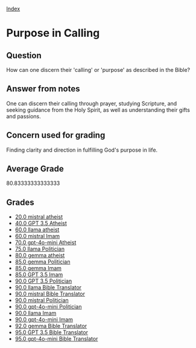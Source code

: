 
[Index](../../index.md)
# Purpose in Calling
## Question
How can one discern their 'calling' or 'purpose' as described in the Bible?

## Answer from notes
One can discern their calling through prayer, studying Scripture, and seeking guidance from the Holy Spirit, as well as understanding their gifts and passions.

## Concern used for grading
Finding clarity and direction in fulfilling God's purpose in life.

## Average Grade
80.83333333333333

## Grades
 * [20.0 mistral atheist](../answers/mistral_atheist/Purpose_in_Calling.md)
 * [40.0 GPT 3.5 Atheist](../answers/GPT_3.5_Atheist/Purpose_in_Calling.md)
 * [60.0 llama atheist](../answers/llama_atheist/Purpose_in_Calling.md)
 * [60.0 mistral Imam](../answers/mistral_Imam/Purpose_in_Calling.md)
 * [70.0 gpt-4o-mini Atheist](../answers/gpt-4o-mini_Atheist/Purpose_in_Calling.md)
 * [75.0 llama Politician](../answers/llama_Politician/Purpose_in_Calling.md)
 * [80.0 gemma atheist](../answers/gemma_atheist/Purpose_in_Calling.md)
 * [85.0 gemma Politician](../answers/gemma_Politician/Purpose_in_Calling.md)
 * [85.0 gemma Imam](../answers/gemma_Imam/Purpose_in_Calling.md)
 * [85.0 GPT 3.5 Imam](../answers/GPT_3.5_Imam/Purpose_in_Calling.md)
 * [90.0 GPT 3.5 Politician](../answers/GPT_3.5_Politician/Purpose_in_Calling.md)
 * [90.0 llama Bible Translator](../answers/llama_Bible_Translator/Purpose_in_Calling.md)
 * [90.0 mistral Bible Translator](../answers/mistral_Bible_Translator/Purpose_in_Calling.md)
 * [90.0 mistral Politician](../answers/mistral_Politician/Purpose_in_Calling.md)
 * [90.0 gpt-4o-mini Politician](../answers/gpt-4o-mini_Politician/Purpose_in_Calling.md)
 * [90.0 llama Imam](../answers/llama_Imam/Purpose_in_Calling.md)
 * [90.0 gpt-4o-mini Imam](../answers/gpt-4o-mini_Imam/Purpose_in_Calling.md)
 * [92.0 gemma Bible Translator](../answers/gemma_Bible_Translator/Purpose_in_Calling.md)
 * [95.0 GPT 3.5 Bible Translator](../answers/GPT_3.5_Bible_Translator/Purpose_in_Calling.md)
 * [95.0 gpt-4o-mini Bible Translator](../answers/gpt-4o-mini_Bible_Translator/Purpose_in_Calling.md)
